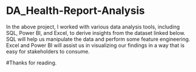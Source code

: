 # DA_Health-Report-Analysis

In the above project, I worked with various data analysis tools, including SQL, Power BI, and Excel, to derive insights from the dataset linked below. SQL will help us manipulate the data and perform some feature engineering. Excel and Power BI will assist us in visualizing our findings in a way that is easy for stakeholders to consume. 

#Thanks for reading.
